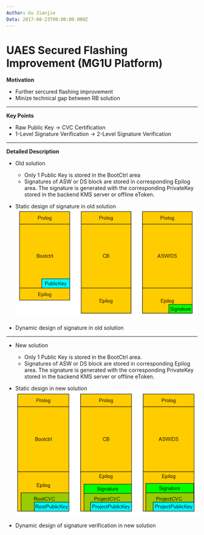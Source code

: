 ```yaml
---
Author: Gu Jianjie
Data: 2017-08-23T00:00:00.000Z
---
```


# UAES Secured Flashing Improvement \(MG1U Platform\)

**Motivation**

* Further sercured flashing improvement 
* Minize technical gap between RB solution

---

**Key Points**

* Raw Public Key -&gt; CVC Certification
* 1-Level Signature Verification -&gt; 2-Level Signature Verification

---

**Detailed Description**

* Old solution

  * Only 1 Public Key is stored in the BootCtrl area
  * Signatures of ASW or DS block are stored in corresponding Epilog area. The signature is generated with the corresponding PrivateKey stored in the backend KMS server or offline eToken.

* Static design of signature in old solution  
  ![](/assets/old_static.png)

* Dynamic design of signature in old solution

---

* New solution
  * Only 1 Public Key is stored in the BootCtrl area.
  * Signatures of ASW or DS block are stored in corresponding Epilog area. The signature is generated with the corresponding PrivateKey stored in the backend KMS server or offline eToken.

* Static design in new solution  
  ![](/assets/new_static.png)

* Dynamic design of signature verification in new solution



